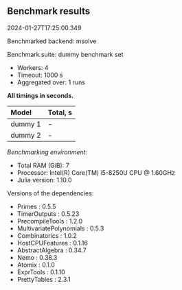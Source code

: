 ## Benchmark results

2024-01-27T17:25:00.349

Benchmarked backend: msolve

Benchmark suite: dummy benchmark set

- Workers: 4
- Timeout: 1000 s
- Aggregated over: 1 runs

**All timings in seconds.**

|Model|Total, s|
|:----|---|
|dummy 1| - |
|dummy 2| - |

*Benchmarking environment:*

* Total RAM (GiB): 7
* Processor: Intel(R) Core(TM) i5-8250U CPU @ 1.60GHz
* Julia version: 1.10.0

Versions of the dependencies:

* Primes : 0.5.5
* TimerOutputs : 0.5.23
* PrecompileTools : 1.2.0
* MultivariatePolynomials : 0.5.3
* Combinatorics : 1.0.2
* HostCPUFeatures : 0.1.16
* AbstractAlgebra : 0.34.7
* Nemo : 0.38.3
* Atomix : 0.1.0
* ExprTools : 0.1.10
* PrettyTables : 2.3.1
